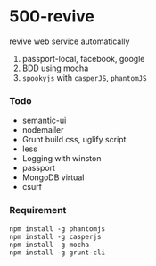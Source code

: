 # 500-revive

revive web service automatically

1. passport-local, facebook, google
2. BDD using mocha
3. `spookyjs` with `casperJS`, `phantomJS`

### Todo

- semantic-ui
- nodemailer
- Grunt build css, uglify script
- less
- Logging with winston
- passport
- MongoDB virtual
- csurf


### Requirement

```
npm install -g phantomjs
npm install -g casperjs
npm install -g mocha
npm install -g grunt-cli
```

